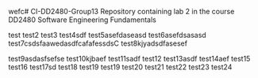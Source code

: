 wefc# CI-DD2480-Group13
Repository containing lab 2 in the course DD2480 Software Engineering Fundamentals

test
test2
test3
test4sdf
test5asefdaseasd
test6asefdsasasd
test7csdsfaawedasdfcafafessdsC
test8kjyadsdfasesef

test9asdasfsefse
test10kjbaef
test11sadf
test12
test13asdf
test14aef
test15
test16
test17sd
test18
test19
test19
test20
test21
test22
test23
test24
